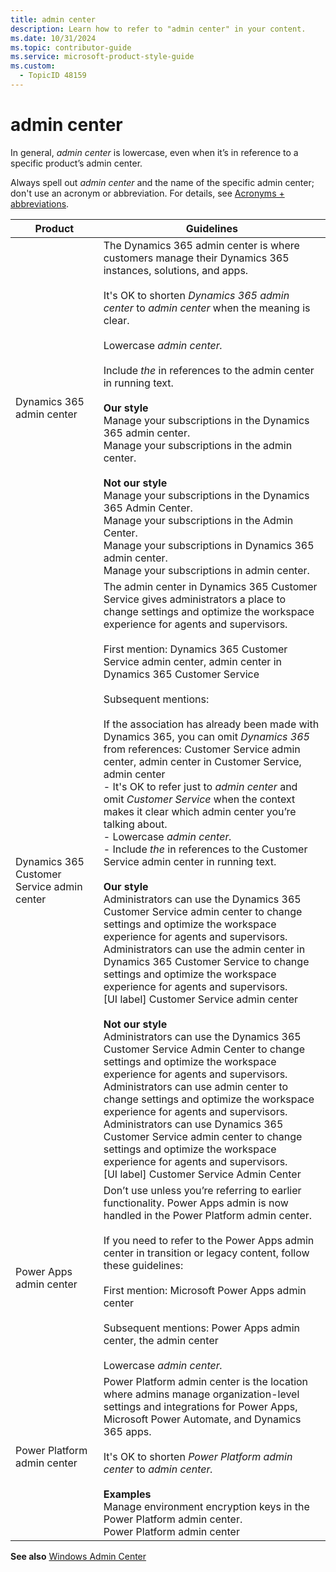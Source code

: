 ```yaml
---
title: admin center
description: Learn how to refer to "admin center" in your content.
ms.date: 10/31/2024
ms.topic: contributor-guide
ms.service: microsoft-product-style-guide
ms.custom:
  - TopicID 48159
---
```



# admin center

In general, _admin center_ is lowercase, even when it’s in reference to a specific product’s admin center.

Always spell out _admin center_ and the name of the specific admin center; don't use an acronym or abbreviation. For details, see [Acronyms + abbreviations](~\acronyms-and-abbreviations.md).

| Product | Guidelines |
|---------|------------|
| Dynamics 365 admin center | The Dynamics 365 admin center is where customers manage their Dynamics 365 instances, solutions, and apps. <br> <br>It's OK to shorten _Dynamics 365 admin center_ to _admin center_ when the meaning is clear.<br> <br> Lowercase _admin center._ <br> <br>Include _the_ in references to the admin center in running text.<br> <br> **Our style**<br>Manage your subscriptions in the Dynamics 365 admin center.<br>Manage your subscriptions in the admin center.<br> <br>**Not our style**<br>Manage your subscriptions in the Dynamics 365 Admin Center.<br>Manage your subscriptions in the Admin Center.<br>Manage your subscriptions in Dynamics 365 admin center.<br>Manage your subscriptions in admin center. |
| Dynamics 365 Customer Service admin center | The admin center in Dynamics 365 Customer Service gives administrators a place to change settings and optimize the workspace experience for agents and supervisors.<br> <br> First mention: Dynamics 365 Customer Service admin center, admin center in Dynamics 365 Customer Service<br> <br> Subsequent mentions:<br> <br> If the association has already been made with Dynamics 365, you can omit _Dynamics 365_ from references: Customer Service admin center, admin center in Customer Service, admin center<br>- It's OK to refer just to _admin center_ and omit _Customer Service_ when the context makes it clear which admin center you’re talking about.<br>- Lowercase _admin center._<br>- Include _the_ in references to the Customer Service admin center in running text. <br><br>**Our style**<br>Administrators can use the Dynamics 365 Customer Service admin center to change settings and optimize the workspace experience for agents and supervisors.<br>Administrators can use the admin center in Dynamics 365 Customer Service to change settings and optimize the workspace experience for agents and supervisors.<br>[UI label] Customer Service admin center <br><br>**Not our style**<br>Administrators can use the Dynamics 365 Customer Service Admin Center to change settings and optimize the workspace experience for agents and supervisors.<br>Administrators can use admin center to change settings and optimize the workspace experience for agents and supervisors.<br>Administrators can use Dynamics 365 Customer Service admin center to change settings and optimize the workspace experience for agents and supervisors.<br>[UI label] Customer Service Admin Center |
| Power Apps admin center | Don’t use unless you’re referring to earlier functionality. Power Apps admin is now handled in the Power Platform admin center.<br> <br> If you need to refer to the Power Apps admin center in transition or legacy content, follow these guidelines:<br> <br>First mention: Microsoft Power Apps admin center<br> <br>Subsequent mentions: Power Apps admin center, the admin center <br><br>Lowercase _admin center._ |
| Power Platform admin center | Power Platform admin center is the location where admins manage organization-level settings and integrations for Power Apps, Microsoft Power Automate, and Dynamics 365 apps.<br> <br>It's OK to shorten _Power Platform admin center_ to _admin center._ <br><br> **Examples**<br>Manage environment encryption keys in the Power Platform admin center.<br>Power Platform admin center |



**See also** [Windows Admin Center](~\a_z_names_terms\w\windows-admin-center.md)

